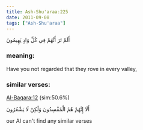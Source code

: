 ```yaml
---
title: Ash-Shu'araa:225
date: 2011-09-08
tags: ["Ash-Shu'araa"]
---
```

أَلَمْ تَرَ أَنَّهُمْ فِي كُلِّ وَادٍ يَهِيمُونَ
### meaning: 
Have you not regarded that they rove in every valley,
### similar verses: 

[Al-Baqara:12](/2/12) (sim:50.6%)

أَلَا إِنَّهُمْ هُمُ الْمُفْسِدُونَ وَلَٰكِنْ لَا يَشْعُرُونَ

our AI can't find any similar verses



